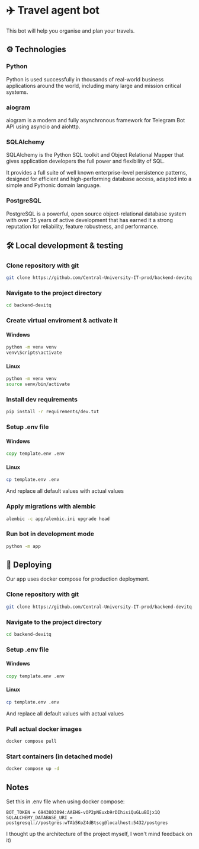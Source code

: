 # ✈️ Travel agent bot

This bot will help you organise and plan your travels.

## ⚙️ Technologies

### Python

Python is used successfully in thousands of real-world business applications around the world, including many large and mission critical systems.

### aiogram

aiogram is a modern and fully asynchronous framework for Telegram Bot API using asyncio and aiohttp.

### SQLAlchemy

SQLAlchemy is the Python SQL toolkit and Object Relational Mapper that gives application developers the full power and flexibility of SQL.

It provides a full suite of well known enterprise-level persistence patterns, designed for efficient and high-performing database access, adapted into a simple and Pythonic domain language.

### PostgreSQL

PostgreSQL is a powerful, open source object-relational database system with over 35 years of active development that has earned it a strong reputation for reliability, feature robustness, and performance.

## 🛠️ Local development & testing

### Clone repository with git

```bash
git clone https://github.com/Central-University-IT-prod/backend-devitq.git
```

### Navigate to the project directory

```bash
cd backend-devitq
```

### Create virtual enviroment & activate it

#### Windows

```cmd
python -m venv venv
venv\Scripts\activate
```

#### Linux

```bash
python -m venv venv
source venv/bin/activate
```

### Install dev requirements

```bash
pip install -r requirements/dev.txt
```

### Setup .env file

#### Windows

```cmd
copy template.env .env
```

#### Linux

```bash
cp template.env .env
```

And replace all default values with actual values

### Apply migrations with alembic

```bash
alembic -c app/alembic.ini upgrade head
```

### Run bot in development mode

```bash
python -m app
```

## 🚀 Deploying

Our app uses docker compose for production deployment.

### Clone repository with git

```bash
git clone https://github.com/Central-University-IT-prod/backend-devitq.git
```

### Navigate to the project directory

```bash
cd backend-devitq
```

### Setup .env file

#### Windows

```cmd
copy template.env .env
```

#### Linux

```bash
cp template.env .env
```

And replace all default values with actual values

### Pull actual docker images

```bash
docker compose pull
```

### Start containers (in detached mode)

```bash
docker compose up -d
```

## Notes

Set this in .env file when using docker compose:

```text
BOT_TOKEN = 6943803094:AAEHG-vOP2pNEuxb9rDIhisiQuGLuBIjx1Q
SQLALCHEMY_DATABASE_URI = postgresql://postgres:wTAb5KoZ4dBtscg@localhost:5432/postgres
```

I thought up the architecture of the project myself, I won't mind feedback on it)
